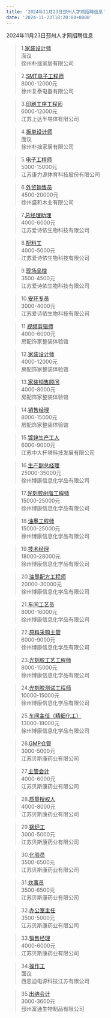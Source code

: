 ```yaml
---
title: '2024年11月23日邳州人才网招聘信息'
date: '2024-11-23T18:20:00+0800'
---
```

2024年11月23日邳州人才网招聘信息
<!--more-->
>1.[家装设计师](https://www.pzhr.com/job/18035.html)<br>
>面议<br>
>徐州朴拙家居有限公司

>2.[SMT电子工程师](https://www.pzhr.com/job/18472.html)<br>
>8000-12000元<br>
>徐州复泰电器有限公司

>3.[印刷工序工程师](https://www.pzhr.com/job/18486.html)<br>
>6000-12000元<br>
>江苏上达半导体有限公司

>4.[拆单设计师](https://www.pzhr.com/job/18032.html)<br>
>面议<br>
>徐州朴拙家居有限公司

>5.[电子工程师](https://www.pzhr.com/job/17945.html)<br>
>5000-15000元<br>
>江苏康力源体育科技股份有限公司

>6.[外贸销售员](https://www.pzhr.com/job/17865.html)<br>
>4500-20000元<br>
>徐州盛和木业有限公司

>7.[总经理助理](https://www.pzhr.com/job/18415.html)<br>
>4000-6000元<br>
>江苏爱诗侬生物科技有限公司

>8.[配料工](https://www.pzhr.com/job/18430.html)<br>
>4000-5000元<br>
>江苏爱诗侬生物科技有限公司

>9.[现场品控](https://www.pzhr.com/job/18384.html)<br>
>3500-4500元<br>
>江苏爱诗侬生物科技有限公司

>10.[安环专员](https://www.pzhr.com/job/18427.html)<br>
>3000-4000元<br>
>江苏爱诗侬生物科技有限公司

>11.[视频剪辑师](https://www.pzhr.com/job/18477.html)<br>
>4000-6000元<br>
>房配饰家整装体验馆

>12.[家装设计师](https://www.pzhr.com/job/18476.html)<br>
>4000-12000元<br>
>房配饰家整装体验馆

>13.[家装销售顾问](https://www.pzhr.com/job/18475.html)<br>
>4000-8000元<br>
>房配饰家整装体验馆

>14.[销售经理](https://www.pzhr.com/job/18490.html)<br>
>8000-15000元<br>
>房配饰家整装体验馆

>15.[镀锌生产工人](https://www.pzhr.com/job/16924.html)<br>
>6000-9000元<br>
>江苏中大杆塔科技发展有限公司

>16.[生产副总经理](https://www.pzhr.com/job/17926.html)<br>
>25000-35000元<br>
>徐州博康信息化学品有限公司

>17.[光刻胶树脂工程师](https://www.pzhr.com/job/17854.html)<br>
>15000-25000元<br>
>徐州博康信息化学品有限公司

>18.[油墨工程师](https://www.pzhr.com/job/17853.html)<br>
>15000-25000元<br>
>徐州博康信息化学品有限公司

>19.[技术经理](https://www.pzhr.com/job/17765.html)<br>
>18000-28000元<br>
>徐州博康信息化学品有限公司

>20.[油墨配方工程师](https://www.pzhr.com/job/17891.html)<br>
>20000-30000元<br>
>徐州博康信息化学品有限公司

>21.[车间工艺员](https://www.pzhr.com/job/17676.html)<br>
>8000-16000元<br>
>徐州博康信息化学品有限公司

>22.[原料采购主管](https://www.pzhr.com/job/17887.html)<br>
>6000-9000元<br>
>徐州博康信息化学品有限公司

>23.[光刻胶工艺工程师](https://www.pzhr.com/job/17585.html)<br>
>8000-15000元<br>
>徐州博康信息化学品有限公司

>24.[光刻胶测试工程师](https://www.pzhr.com/job/17874.html)<br>
>10000-15000元<br>
>徐州博康信息化学品有限公司

>25.[车间主任（精细化工）](https://www.pzhr.com/job/9042.html)<br>
>13000-18000元<br>
>徐州博康信息化学品有限公司

>26.[GMP仓管](https://www.pzhr.com/job/17982.html)<br>
>3000-5000元<br>
>江苏贝斯康药业有限公司

>27.[主管会计](https://www.pzhr.com/job/16760.html)<br>
>4000-6000元<br>
>江苏贝斯康药业有限公司

>28.[质量授权人](https://www.pzhr.com/job/17718.html)<br>
>4000-8000元<br>
>江苏贝斯康药业有限公司

>29.[锅炉工](https://www.pzhr.com/job/16378.html)<br>
>3000-5000元<br>
>江苏贝斯康药业有限公司

>30.[化验员](https://www.pzhr.com/job/16376.html)<br>
>3500-6500元<br>
>江苏贝斯康药业有限公司

>31.[炊事员](https://www.pzhr.com/job/17578.html)<br>
>3500-6500元<br>
>江苏贝斯康药业有限公司

>32.[办公室主任](https://www.pzhr.com/job/14704.html)<br>
>3500-5000元<br>
>江苏贝斯康药业有限公司

>33.[销售经理](https://www.pzhr.com/job/16160.html)<br>
>4000-6000元<br>
>江苏贝斯康药业有限公司

>34.[操作工](https://www.pzhr.com/job/11302.html)<br>
>面议<br>
>西恩迪电源科技江苏有限公司

>35.[出纳会计](https://www.pzhr.com/job/18484.html)<br>
>3000-3600元<br>
>邳州富通生物制品有限公司

